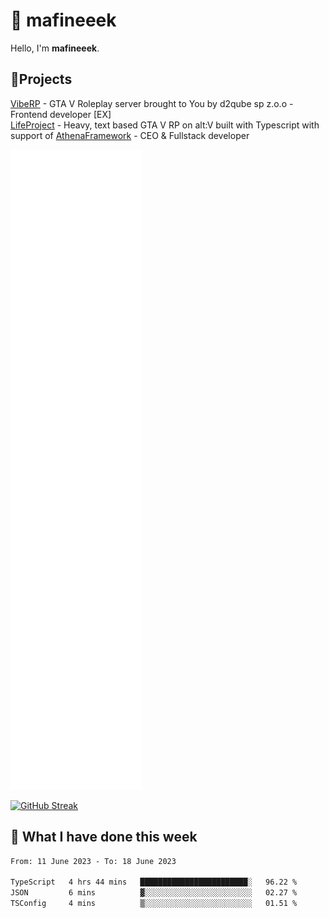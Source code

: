 # 👋 mafineeek
Hello, I'm **mafineeek**.

## 📝Projects

[VibeRP](https://v-rp.pl) - GTA V Roleplay server brought to You by d2qube sp z.o.o - Frontend developer [EX]
<br>
[LifeProject](https://github.com/LifeProject-Roleplay/) - Heavy, text based GTA V RP on alt:V built with Typescript with support of [AthenaFramework](https://github.com/Athena-Roleplay-Framework/) - CEO & Fullstack developer

![](./github-metrics.svg)

[![GitHub Streak](https://streak-stats.demolab.com/?user=mafineeek)](https://git.io/streak-stats)

## 📰 What I have done this week
<!--START_SECTION:waka-->

```txt
From: 11 June 2023 - To: 18 June 2023

TypeScript   4 hrs 44 mins   ████████████████████████░   96.22 %
JSON         6 mins          ▓░░░░░░░░░░░░░░░░░░░░░░░░   02.27 %
TSConfig     4 mins          ▒░░░░░░░░░░░░░░░░░░░░░░░░   01.51 %
```

<!--END_SECTION:waka-->
